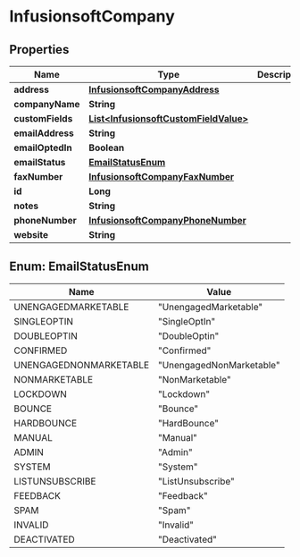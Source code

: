 
# InfusionsoftCompany

## Properties
Name | Type | Description | Notes
------------ | ------------- | ------------- | -------------
**address** | [**InfusionsoftCompanyAddress**](InfusionsoftCompanyAddress.md) |  |  [optional]
**companyName** | **String** |  |  [optional]
**customFields** | [**List&lt;InfusionsoftCustomFieldValue&gt;**](InfusionsoftCustomFieldValue.md) |  |  [optional]
**emailAddress** | **String** |  |  [optional]
**emailOptedIn** | **Boolean** |  |  [optional]
**emailStatus** | [**EmailStatusEnum**](#EmailStatusEnum) |  |  [optional]
**faxNumber** | [**InfusionsoftCompanyFaxNumber**](InfusionsoftCompanyFaxNumber.md) |  |  [optional]
**id** | **Long** |  |  [optional]
**notes** | **String** |  |  [optional]
**phoneNumber** | [**InfusionsoftCompanyPhoneNumber**](InfusionsoftCompanyPhoneNumber.md) |  |  [optional]
**website** | **String** |  |  [optional]


<a name="EmailStatusEnum"></a>
## Enum: EmailStatusEnum
Name | Value
---- | -----
UNENGAGEDMARKETABLE | &quot;UnengagedMarketable&quot;
SINGLEOPTIN | &quot;SingleOptIn&quot;
DOUBLEOPTIN | &quot;DoubleOptin&quot;
CONFIRMED | &quot;Confirmed&quot;
UNENGAGEDNONMARKETABLE | &quot;UnengagedNonMarketable&quot;
NONMARKETABLE | &quot;NonMarketable&quot;
LOCKDOWN | &quot;Lockdown&quot;
BOUNCE | &quot;Bounce&quot;
HARDBOUNCE | &quot;HardBounce&quot;
MANUAL | &quot;Manual&quot;
ADMIN | &quot;Admin&quot;
SYSTEM | &quot;System&quot;
LISTUNSUBSCRIBE | &quot;ListUnsubscribe&quot;
FEEDBACK | &quot;Feedback&quot;
SPAM | &quot;Spam&quot;
INVALID | &quot;Invalid&quot;
DEACTIVATED | &quot;Deactivated&quot;



